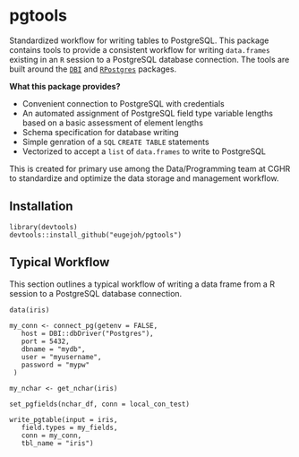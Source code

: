 # pgtools
Standardized workflow for writing tables to PostgreSQL. This package contains tools to provide a consistent workflow for
writing `data.frames` existing in an `R` session to a PostgreSQL database connection. The tools are built around the [`DBI`](https://github.com/r-dbi)
and [`RPostgres`](https://github.com/r-dbi/RPostgres) packages.

**What this package provides?**
 - Convenient connection to PostgreSQL with credentials
 - An automated assignment of PostgreSQL field type variable lengths based on a basic assessment of element lengths
 - Schema specification for database writing
 - Simple genration of a `SQL` `CREATE TABLE` statements
 - Vectorized to accept a `list` of `data.frames` to write to PostgreSQL

This is created for primary use among the Data/Programming team at CGHR to standardize and optimize the data storage and management workflow.

## Installation
```
library(devtools)
devtools::install_github("eugejoh/pgtools")
```

## Typical Workflow
This section outlines a typical workflow of writing a data frame from a R session to a PostgreSQL database connection.

```
data(iris)

my_conn <- connect_pg(getenv = FALSE,
   host = DBI::dbDriver("Postgres"),
   port = 5432,
   dbname = "mydb",
   user = "myusername",
   password = "mypw"
 )

my_nchar <- get_nchar(iris)

set_pgfields(nchar_df, conn = local_con_test)

write_pgtable(input = iris,
   field.types = my_fields,
   conn = my_conn,
   tbl_name = "iris")

```
